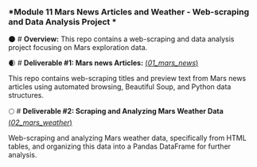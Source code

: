### *Module 11 Mars News Articles and Weather - Web-scraping and Data Analysis Project *

:new_moon: # **Overview:**
This repo contains a web-scraping and data analysis project focusing on Mars exploration data. 


:waxing_crescent_moon: # **Deliverable #1: Mars news Articles:** [(_01_mars_news_)](https://github.com/manuel-sosa/Module_11_Challenge/blob/main/01_mars_news/part_1_mars_news.ipynb)

This repo contains web-scraping titles and preview text from Mars news articles using automated browsing, Beautiful Soup, and Python data structures.


:full_moon: # **Deliverable #2: Scraping and Analyzing Mars Weather Data** [(_02_mars_weather_)](https://github.com/manuel-sosa/Module_11_Challenge/blob/main/02_mars_weather/part_2_mars_weather.ipynb)

Web-scraping and analyzing Mars weather data, specifically from HTML tables, and organizing this data into a Pandas DataFrame for further analysis. 
